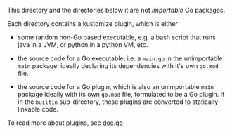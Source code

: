 This directory and the directories below it
are not _importable_ Go packages.

Each directory contains a kustomize plugin,
which is either 

* some random non-Go based executable, 
  e.g. a bash script that runs java
  in a JVM, or python in a python VM, etc.

* the source code for a Go executable,
  i.e. a `main.go` in the unimportable
  `main` package,
  ideally declaring its dependencies
  with it's own `go.mod` file.

* the source code for a Go
  plugin, which is also an unimportable
  `main` package ideally with its
  own `go.mod` file, formulated to be
  a Go plugin.  If in the `builtin`
  sub-directory, these plugins are converted
  to statically linkable code.

To read more about plugins, see
[doc.go](/api/internal/plugins/doc.go)

